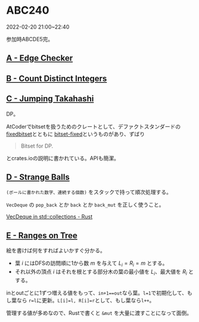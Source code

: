 # ABC240
2022-02-20 21:00~22:40

参加時ABCDE5完。

## [A \- Edge Checker](https://atcoder.jp/contests/abc240/tasks/abc240_a)

## [B \- Count Distinct Integers](https://atcoder.jp/contests/abc240/tasks/abc240_b)

## [C \- Jumping Takahashi](https://atcoder.jp/contests/abc240/tasks/abc240_c)

DP。

AtCoderでbitsetを扱うためのクレートとして、デファクトスタンダードの[fixedbitset](https://crates.io/crates/fixedbitset)とともに
[bitset\-fixed](https://crates.io/crates/bitset-fixed)というものがあり、ずばり

> Bitset for DP.

とcrates.ioの説明に書かれている。APIも簡潔。

## [D \- Strange Balls](https://atcoder.jp/contests/abc240/tasks/abc240_d)

`(ボールに書かれた数字、連続する個数)` をスタックで持って順次処理する。

`VecDeque` の `pop_back` とか `back` とか `back_mut` を正しく使うこと。

[VecDeque in std::collections \- Rust](https://doc.rust-lang.org/std/collections/struct.VecDeque.html#method.back)

## [E \- Ranges on Tree](https://atcoder.jp/contests/abc240/tasks/abc240_e)

絵を書けば何をすればよいかすぐ分かる。

- 葉 $i$ にはDFSの訪問順に1から数 $m$ を与えて $L_i=R_i=m$ とする。
- それ以外の頂点 $i$ はそれを根とする部分木の葉の最小値を $L_i$、最大値を $R_i$ とする。

inとoutごとに1ずつ増える値をもって、`in+1==out`なら葉。`l=1`で初期化して、もし葉なら `r=l`に更新。`L[i]=l, R[i]=r`として、もし葉なら`l++`。

管理する値が多めなので、Rustで書くと `&mut` を大量に渡すことになって面倒。